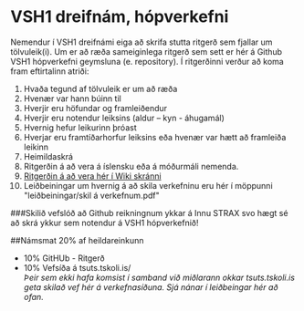 # VSH1 dreifnám, hópverkefni
Nemendur í VSH1 dreifnámi  eiga að skrifa stutta ritgerð sem fjallar um tölvuleik(i).  Um er að ræða sameiginlega ritgerð sem sett er hér á Github VSH1 hópverkefni geymsluna (e. repository). 
Í ritgerðinni verður að koma fram eftirtalinn atriði:
<ol>
  <li>Hvaða tegund af tölvuleik er um að ræða
  <li>Hvenær var hann búinn til 
  <li>Hverjir eru höfundar og framleiðendur
  <li>Hverjir eru notendur leiksins (aldur – kyn - áhugamál)
  <li>Hvernig hefur leikurinn þróast
  <li>Hverjar eru framtíðarhorfur leiksins eða hvenær var hætt að framleiða leikinn
  <li>Heimildaskrá
  <li>Ritgerðin á að vera á íslensku eða á móðurmáli nemenda.
  <li><a href="https://github.com/vsh22/VSH1-dreifnam-hopverkefni/wiki">Ritgerðin á að vera hér í Wiki skránni</a></li>
  <li>Leiðbeiningar um hvernig á að skila verkefninu eru hér í möppunni "leiðbeiningar/skil á verkefnum.pdf"
</ol>
###Skilið vefslóð að Github reikningnum ykkar á Innu STRAX svo hægt sé að skrá ykkur sem notendur á VSH1 hópverkefnið!

##Námsmat 20% af heildareinkunn
  <ul>
  <li>10% GitHUb - Ritgerð</li>
    <li>10% Vefsíða á tsuts.tskoli.is/<br>
    <i>Þeir sem ekki hafa komsist í samband við miðlarann okkar tsuts.tskoli.is geta skilað vef hér á verkefnasíðuna. Sjá nánar í leiðbeingar hér að ofan.</i>
    </li>
  </ul>



